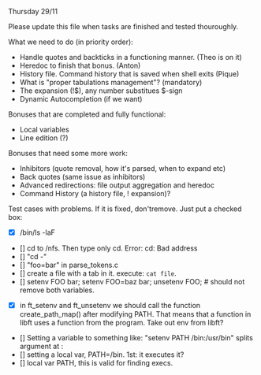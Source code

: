 Thursday 29/11

Please update this file when tasks are finished and tested thouroughly. 

What we need to do (in priority order):
*	Handle quotes and backticks in a functioning manner. (Theo is on it)
*	Heredoc to finish that bonus. (Anton)
*	History file. Command history that is saved when shell exits (Pique)
*	What is "proper tabulations management"? (mandatory)
*	The expansion (!$), any number substitues $-sign
*	Dynamic Autocompletion (if we want)


Bonuses that are completed and fully functional:
*	Local variables
*	Line edition (?)


Bonuses that need some more work:
*	Inhibitors (quote removal, how it's parsed, when to expand etc)
*	Back quotes (same issue as inhibitors)
*	Advanced redirections: file output aggregation and heredoc
*	Command History (a history file, ! expansion)?


Test cases with problems. If it is fixed, don'tremove. Just put a checked box:
*	[X]	/bin/ls -laF
*	[]	cd to /nfs. Then type only cd. Error: cd: Bad address
*	[]	"cd -"
*	[]	"foo=bar" in parse_tokens.c
*	[]	create a file with a tab in it. execute: `cat file`. 
*	[]	setenv FOO bar; setenv FOO=baz bar; unsetenv FOO; # should not remove both variables.
*	[X]	in ft_setenv and ft_unsetenv we should call the function create_path_map() after modifying PATH. 
		That means that a function in libft uses a function from the program. Take out env from libft?
*	[]	Setting a variable to something like: "setenv PATH /bin:/usr/bin"  splits argument at :
*	[]	setting a local var, PATH=/bin. 1st: it executes it?
*	[]	local var PATH, this is valid for finding execs.